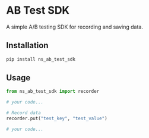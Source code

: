 # AB Test SDK

A simple A/B testing SDK for recording and saving data.

## Installation

```bash
pip install ns_ab_test_sdk
```

## Usage

```python
from ns_ab_test_sdk import recorder

# your code...

# Record data
recorder.put("test_key", "test_value")

# your code...
```